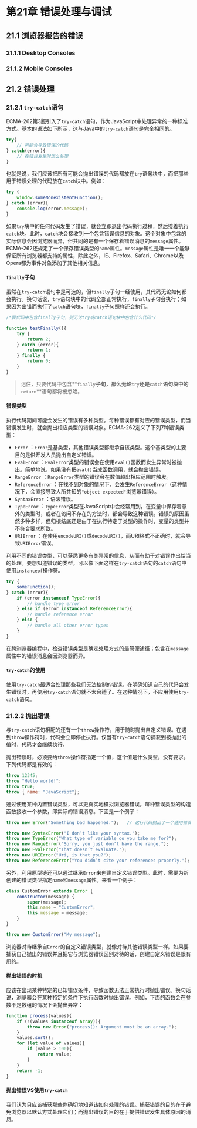# 第21章 错误处理与调试
## 21.1 浏览器报告的错误

### 21.1.1 Desktop Consoles

### 21.1.2 Mobile Consoles

## 21.2 错误处理

### 21.2.1 `try-catch`语句

ECMA-262第3版引入了`try-catch`语句，作为JavaScript中处理异常的一种标准方式。基本的语法如下所示，这与Java中的`try-catch`语句是完全相同的。

```js
try{
    // 可能会导致错误的代码
} catch(error){
    // 在错误发生时怎么处理
}
```

也就是说，我们应该把所有可能会抛出错误的代码都放在`try`语句块中，而把那些用于错误处理的代码放在`catch`块中。例如：

```js
try {
    window.someNonexistentFunction();
} catch (error){
    console.log(error.message);
}
```

如果`try`块中的任何代码发生了错误，就会立即退出代码执行过程，然后接着执行`catch`块。此时，`catch`块会接收到一个包含错误信息的对象。这个对象中包含的实际信息会因浏览器而异，但共同的是有一个保存着错误消息的`message`属性。ECMA-262还规定了一个保存错误类型的`name`属性。`message`属性是唯一一个能够保证所有浏览器都支持的属性，除此之外，IE、Firefox、Safari、Chrome以及Opera都为事件对象添加了其他相关信息。

#### `finally`子句

虽然在`try-catch`语句中是可选的，但`finally`子句一经使用，其代码无论如何都会执行。换句话说，`try`语句块中的代码全部正常执行，`finally`子句会执行；如果因为出错而执行了`catch`语句块，`finally`子句照样还会执行。

```js
/*要代码中包含finally子句，则无论try或catch语句块中包含什么代码*/

function testFinally(){
    try {
        return 2;
    } catch (error){
        return 1;
    } finally {
        return 0;
    }
}
```

> 记住，只要代码中包含**`finally`**子句，那么无论**`try`**还是**`catch`**语句块中的**`return`**语句都将被忽略。

#### 错误类型

执行代码期间可能会发生的错误有多种类型。每种错误都有对应的错误类型，而当错误发生时，就会抛出相应类型的错误对象。ECMA-262定义了下列7种错误类型：

- `Error` ：`Error`是基类型，其他错误类型都继承自该类型。这个基类型的主要目的是供开发人员抛出自定义错误。
- `EvalError` ：`EvalError`类型的错误会在使用`eval()`函数而发生异常时被抛出。简单地说，如果没有把`eval()`当成函数调用，就会抛出错误。
- `RangeError` ：`RangeError`类型的错误会在数值超出相应范围时触发。
- `ReferenceError` ：在找不到对象的情况下，会发生`ReferenceError`（这种情况下，会直接导致人所共知的`"object expected"`浏览器错误）。
- `SyntaxError` ：语法错误。
- `TypeError` ：`TypeError`类型在JavaScript中会经常用到，在变量中保存着意外的类型时，或者在访问不存在的方法时，都会导致这种错误。错误的原因虽然多种多样，但归根结底还是由于在执行特定于类型的操作时，变量的类型并不符合要求所致。
- `URIError` ：在使用`encodeURI()`或`decodeURI()`，而URI格式不正确时，就会导致`URIError`错误。

利用不同的错误类型，可以获悉更多有关异常的信息，从而有助于对错误作出恰当的处理。要想知道错误的类型，可以像下面这样在`try-catch`语句的`catch`语句中使用`instanceof`操作符。

```js
try {
    someFunction();
} catch (error){
    if (error instanceof TypeError){
        // handle type error
    } else if (error instanceof ReferenceError){
        // handle reference error
    } else {
        // handle all other error types
    }
}
```

在跨浏览器编程中，检查错误类型是确定处理方式的最简便途径；包含在`message`属性中的错误消息会因浏览器而异。

#### `try-catch`的使用

使用`try-catch`最适合处理那些我们无法控制的错误。在明确知道自己的代码会发生错误时，再使用`try-catch`语句就不太合适了。在这种情况下，不应用使用`try-catch`语句。

### 21.2.2 抛出错误

与`try-catch`语句相配的还有一个`throw`操作符，用于随时抛出自定义错误。在遇到`throw`操作符时，代码会立即停止执行。仅当有`try-catch`语句捕获到被抛出的值时，代码才会继续执行。

抛出错误时，必须要给`throw`操作符指定一个值，这个值是什么类型，没有要求。下列代码都是有效的：

```js
throw 12345;
throw "Hello world!";
throw true;
throw { name: "JavaScript"};
```

通过使用某种内置错误类型，可以更真实地模拟浏览器错误。每种错误类型的构造函数接收一个参数，即实际的错误消息。下面是一个例子：

```js
throw new Error("Something bad happened.");   // 这行代码抛出了一个通用错误，带有一条自定义错误消息。

throw new SyntaxError("I don’t like your syntax.");
throw new TypeError("What type of variable do you take me for?");
throw new RangeError("Sorry, you just don’t have the range.");
throw new EvalError("That doesn’t evaluate.");
throw new URIError("Uri, is that you?");
throw new ReferenceError("You didn’t cite your references properly.");
```

另外，利用原型链还可以通过继承`Error`来创建自定义错误类型。此时，需要为新创建的错误类型指定`name`和`message`属性。来看一个例子：

```js
class CustomError extends Error {
    constructor(message) {
        super(message);
        this.name = "CustomError";
        this.message = message;
    }
}

throw new CustomError("My message");
```

浏览器对待继承自`Error`的自定义错误类型，就像对待其他错误类型一样。如果要捕获自己抛出的错误并且把它与浏览器错误区别对待的话，创建自定义错误是很有用的。

#### 抛出错误的时机

应该在出现某种特定的已知错误条件，导致函数无法正常执行时抛出错误。换句话说，浏览器会在某种特定的条件下执行函数时抛出错误。例如，下面的函数会在参数不是数组的情况下会抛出异常：

```js
function process(values){
    if (!(values instanceof Array)){
        throw new Error("process(): Argument must be an array.");
    }
    values.sort();
    for (let value of values){
        if (value > 100){
            return value;
        }
    }
    return -1;
}
```

#### 抛出错误VS使用`try-catch`

我们认为只应该捕获那些你确切地知道该如何处理的错误。捕获错误的目的在于避免浏览器以默认方式处理它们；而抛出错误的目的在于提供错误发生具体原因的消息。

